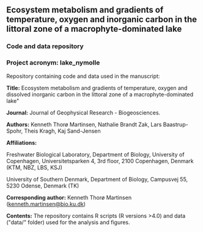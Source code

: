 ## Ecosystem metabolism and gradients of temperature, oxygen and inorganic carbon in the littoral zone of a macrophyte-dominated lake

### Code and data repository

### Project acronym: lake_nymolle

Repository containing code and data used in the manuscript:

**Title:** Ecosystem metabolism and gradients of temperature, oxygen and dissolved inorganic carbon in the littoral zone of a macrophyte-dominated lake" 

**Journal:** Journal of Geophysical Research - Biogeosciences.

**Authors:** Kenneth Thorø Martinsen, Nathalie Brandt Zak, Lars Baastrup-Spohr, Theis Kragh, Kaj Sand-Jensen

**Affiliations:**

Freshwater Biological Laboratory, Department of Biology, University of Copenhagen, Universitetsparken 4, 3rd floor, 2100 Copenhagen, Denmark (KTM, NBZ, LBS, KSJ)

University of Southern Denmark, Department of Biology, Campusvej 55, 5230 Odense, Denmark (TK)

**Corresponding author:** Kenneth Thorø Martinsen (kenneth.martinsen@bio.ku.dk) 

**Contents:** The repository contains R scripts (R versions >4.0) and data ("data/" folder) used for the analysis and figures.
